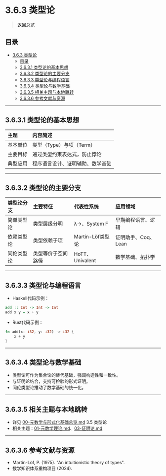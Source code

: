 # 3.6.3 类型论

> [返回总览](../00-元数学与形式化基础总览.md)

## 目录

- [3.6.3 类型论](#363-类型论)
  - [目录](#目录)
  - [3.6.3.1 类型论的基本思想](#3631-类型论的基本思想)
  - [3.6.3.2 类型论的主要分支](#3632-类型论的主要分支)
  - [3.6.3.3 类型论与编程语言](#3633-类型论与编程语言)
  - [3.6.3.4 类型论与数学基础](#3634-类型论与数学基础)
  - [3.6.3.5 相关主题与本地跳转](#3635-相关主题与本地跳转)
  - [3.6.3.6 参考文献与资源](#3636-参考文献与资源)

---

## 3.6.3.1 类型论的基本思想

| 主题         | 内容简述 |
|:------------|:---------|
| 基本单位     | 类型（Type）与项（Term） |
| 主要目标     | 通过类型约束表达式，防止悖论 |
| 典型应用     | 程序语言设计、证明辅助、数学基础 |

---

## 3.6.3.2 类型论的主要分支

| 类型论分支     | 主要特征             | 代表性系统         | 应用领域         |
|:--------------|:--------------------|:------------------|:----------------|
| 简单类型论     | 类型层级分明         | λ→、System F      | 早期编程语言、逻辑|
| 依赖类型论     | 类型依赖于项         | Martin-Löf类型论   | 证明助手、Coq、Lean|
| 同伦类型论     | 类型等价于空间路径   | HoTT、Univalent    | 数学基础、拓扑学 |

---

## 3.6.3.3 类型论与编程语言

- Haskell代码示例：

```haskell
add :: Int -> Int -> Int
add x y = x + y
```

- Rust代码示例：

```rust
fn add(x: i32, y: i32) -> i32 {
    x + y
}
```

---

## 3.6.3.4 类型论与数学基础

- 类型论可作为集合论的替代基础，强调构造性和一致性。
- 与证明论结合，支持可检验的形式证明。
- 同伦类型论推动了数学基础的统一化。

---

## 3.6.3.5 相关主题与本地跳转

- 详见 [00-元数学与形式化基础总览.md](../00-元数学与形式化基础总览.md) 3.5 类型论
- 相关主题：[01-元数学理论.md](01-元数学理论.md)、[03-证明论.md](03-证明论.md)

---

## 3.6.3.6 参考文献与资源

- Martin-Löf, P. (1975). "An intuitionistic theory of types".
- 数学知识体系重构项目 (2024).
